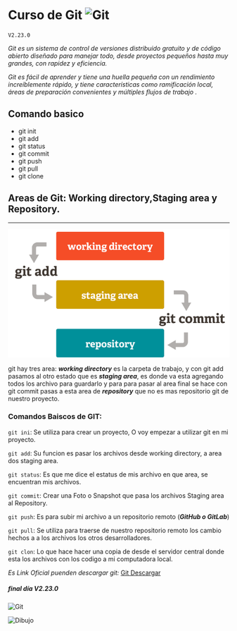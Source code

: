 # Curso de Git ![Git](https://git-scm.com/images/logo@2x.png) [](https://git-scm.com/ 'Pagina Oficial')

`V2.23.0`

_Git es un sistema de control de versiones distribuido gratuito y de código abierto diseñado para manejar todo, desde proyectos pequeños hasta muy grandes, con rapidez y eficiencia._

_Git es fácil de aprender y tiene una huella pequeña con un rendimiento increíblemente rápido, y tiene características como ramificación local, áreas de preparación convenientes y múltiples flujos de trabajo ._

## Comando basico

- git init
- git add <file>
- git status
- git commit
- git push
- git pull
- git clone

## Areas de Git: Working directory,Staging area y Repository.

---

![Git](./git.png)

git hay tres area: **_working directory_**
es la carpeta de trabajo, y con git add pasamos al otro estado que es **_staging area_**, es donde va esta agregando todos los archivo para guardarlo y para para pasar al area final se hace con git commit pasas a esta area de **_repository_** que no es mas repositorio git de nuestro proyecto.

### Comandos Baiscos de GIT:

`git ini`: Se utiliza para crear un proyecto, O voy empezar a utilizar git en mi proyecto.

`git add`: Su funcion es pasar los archivos desde working directory, a area dos staging area.

`git status`: Es que me dice el estatus de mis archivo en que area, se encuentran mis archivos.

`git commit`: Crear una Foto o Snapshot que pasa los archivos Staging area al Repository.

`git push`: Es para subir mi archivo a un repositorio remoto (**_GitHub o GitLab_**)

`git pull`: Se utiliza para traerse de nuestro repositorio remoto los cambio hechos a a los archivos los otros desarrolladores.

`git clon`: Lo que hace hacer una copia de desde el servidor central donde esta los archivos con los codigo a mi computadora local.

_Es Link Oficial puenden descargar git:_
[Git Descargar](https://git-scm.com/download/win 'Pagina Oficial')

##### final día V2.23.0

![Git](https://git-scm.com/images/logo@2x.png)

![Dibujo](https://pbs.twimg.com/profile_banners/956636711399936000/1521477605/1500x500)
